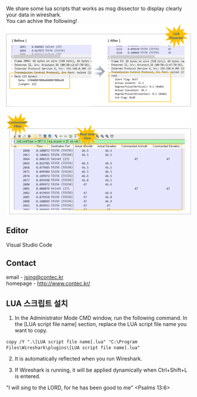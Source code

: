 We share some lua scripts that works as msg dissector to display clearly your data in wireshark.  
You can achive the following!
![IMAGE ALT TEXT HERE](./document/image/LuaDissector.png)
![IMAGE ALT TEXT HERE](./document/image/lilstView.png)
## Editor
Visual Studio Code

## Contact
email - jsing@contec.kr   
homepage - http://www.contec.kr/

## LUA 스크립트 설치
1. In the Administrator Mode CMD window, run the following command. In the [LUA script file name] section, replace the LUA script file name you want to copy.

```
copy /Y ".\[LUA script file name].lua" "C:\Program Files\Wireshark\plugins\[LUA script file name].lua"
```

2. It is automatically reflected when you run Wireshark.

3. If Wireshark is running, it will be applied dynamically when Ctrl+Shift+L is entered.

"I will sing to the LORD, for he has been good to me" <Psalms 13:6> 
